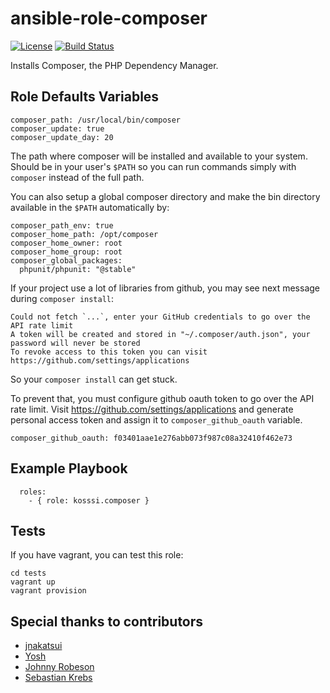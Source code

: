 # ansible-role-composer

[![License](https://img.shields.io/badge/License-MIT%20License-blue.svg)](https://github.com/kosssi/ansible-role-composer/blob/master/LICENSE)
[![Build Status](https://travis-ci.org/kosssi/ansible-role-composer.svg?branch=master)](https://travis-ci.org/kosssi/ansible-role-composer)

Installs Composer, the PHP Dependency Manager.

## Role Defaults Variables

    composer_path: /usr/local/bin/composer
    composer_update: true
    composer_update_day: 20

The path where composer will be installed and available to your system. Should be in your user's `$PATH` so you can run
commands simply with `composer` instead of the full path.

You can also setup a global composer directory and make the bin directory available in the `$PATH` automatically by:
 
    composer_path_env: true
    composer_home_path: /opt/composer
    composer_home_owner: root
    composer_home_group: root
    composer_global_packages:
      phpunit/phpunit: "@stable"

If your project use a lot of libraries from github, you may see next message during `composer install`:

    Could not fetch `...`, enter your GitHub credentials to go over the API rate limit
    A token will be created and stored in "~/.composer/auth.json", your password will never be stored
    To revoke access to this token you can visit https://github.com/settings/applications

So your `composer install` can get stuck.

To prevent that, you must configure github oauth token to go over the API rate limit. Visit https://github.com/settings/applications and generate personal access token and assign it to `composer_github_oauth` variable.

    composer_github_oauth: f03401aae1e276abb073f987c08a32410f462e73

## Example Playbook

      roles:
        - { role: kosssi.composer }

## Tests

If you have vagrant, you can test this role:

    cd tests
    vagrant up
    vagrant provision

## Special thanks to contributors

* [jnakatsui](https://github.com/jnakatsui)
* [Yosh](https://github.com/yoshz)
* [Johnny Robeson](https://github.com/jrobeson)
* [Sebastian Krebs](https://github.com/KingCrunch)
